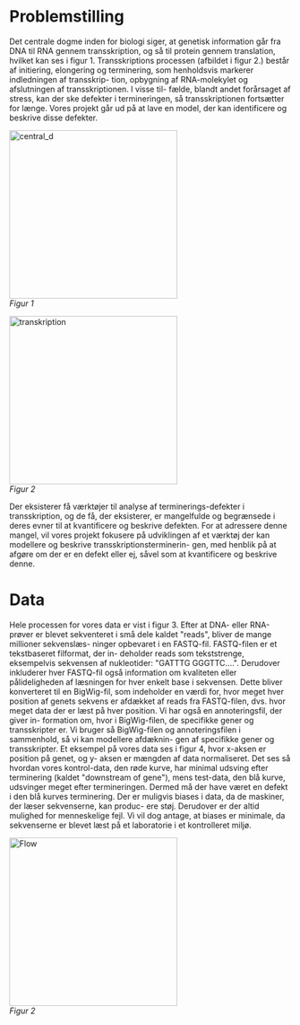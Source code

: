 # Problemstilling

Det centrale dogme inden for biologi siger, at genetisk information går fra DNA
til RNA gennem transskription, og så til protein gennem translation, hvilket kan
ses i figur 1. Transskriptions processen (afbildet i figur 2.) består af initiering,
elongering og terminering, som henholdsvis markerer indledningen af transskrip-
tion, opbygning af RNA-molekylet og afslutningen af transskriptionen. I visse til-
fælde, blandt andet forårsaget af stress, kan der ske defekter i termineringen, så
transskriptionen fortsætter for længe. Vores projekt går ud på at lave en model, der
kan identificere og beskrive disse defekter.

<p>
    <img width="300" alt="central_d" src="https://github.com/OttoJHTX/dataprojekt/assets/49984447/69349634-7729-42d3-898b-f45b653eb80e">
    <br>
    <em>Figur 1</em>
</p>


<p>
    <img width="300" alt="transkription" src="https://github.com/OttoJHTX/dataprojekt/assets/49984447/343be33a-423c-4277-bba3-be89cdda21c7">
    <br>
    <em>Figur 2</em>
</p>

Der eksisterer få værktøjer til analyse af terminerings-defekter i transskription, og
de få, der eksisterer, er mangelfulde og begrænsede i deres evner til at kvantificere
og beskrive defekten. For at adressere denne mangel, vil vores projekt fokusere på
udviklingen af et værktøj der kan modellere og beskrive transskriptionsterminerin-
gen, med henblik på at afgøre om der er en defekt eller ej, såvel som at kvantificere
og beskrive denne.

# Data
Hele processen for vores data er vist i figur 3. Efter at DNA- eller RNA-prøver er blevet sekventeret i små dele kaldet "reads", bliver de mange millioner sekvenslæs-
ninger opbevaret i en FASTQ-fil. FASTQ-filen er et tekstbaseret filformat, der in-
deholder reads som tekststrenge, eksempelvis sekvensen af nukleotider: "GATTTG
GGGTTC....". Derudover inkluderer hver FASTQ-fil også information om kvaliteten
eller pålideligheden af læsningen for hver enkelt base i sekvensen.
Dette bliver konverteret til en BigWig-fil, som indeholder en værdi for, hvor meget
hver position af genets sekvens er afdækket af reads fra FASTQ-filen, dvs. hvor
meget data der er læst på hver position. Vi har også en annoteringsfil, der giver in-
formation om, hvor i BigWig-filen, de specifikke gener og transskripter er. Vi bruger
så BigWig-filen og annoteringsfilen i sammenhold, så vi kan modellere afdæknin-
gen af specifikke gener og transskripter.
Et eksempel på vores data ses i figur 4, hvor x-aksen er position på genet, og y-
aksen er mængden af data normaliseret. Det ses så hvordan vores kontrol-data, den
røde kurve, har minimal udsving efter terminering (kaldet "downstream of gene"),
mens test-data, den blå kurve, udsvinger meget efter termineringen. Dermed må
der have været en defekt i den blå kurves terminering.
Der er muligvis biases i data, da de maskiner, der læser sekvenserne, kan produc-
ere støj. Derudover er der altid mulighed for menneskelige fejl. Vi vil dog antage, at
biases er minimale, da sekvenserne er blevet læst på et laboratorie i et kontrolleret
miljø.
<p>
    <img width="300" alt="Flow" src="https://github.com/OttoJHTX/dataprojekt/assets/49984447/e982dae5-1eaf-44ae-b24c-c10fd0ef467f">
    <br>
    <em>Figur 2</em>
</p>




